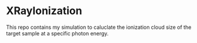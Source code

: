 # XRayIonization
This repo contains my simulation to caluclate the ionization cloud size of the target sample at a specific photon energy.
